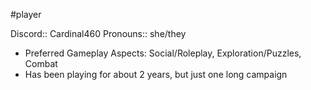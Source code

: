  #player

Discord:: Cardinal460
Pronouns:: she/they

* Preferred Gameplay Aspects: Social/Roleplay, Exploration/Puzzles, Combat
* Has been playing for about 2 years, but just one long campaign
